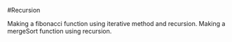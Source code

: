 #Recursion

Making a fibonacci function using iterative method and recursion.
Making a mergeSort function using recursion. 